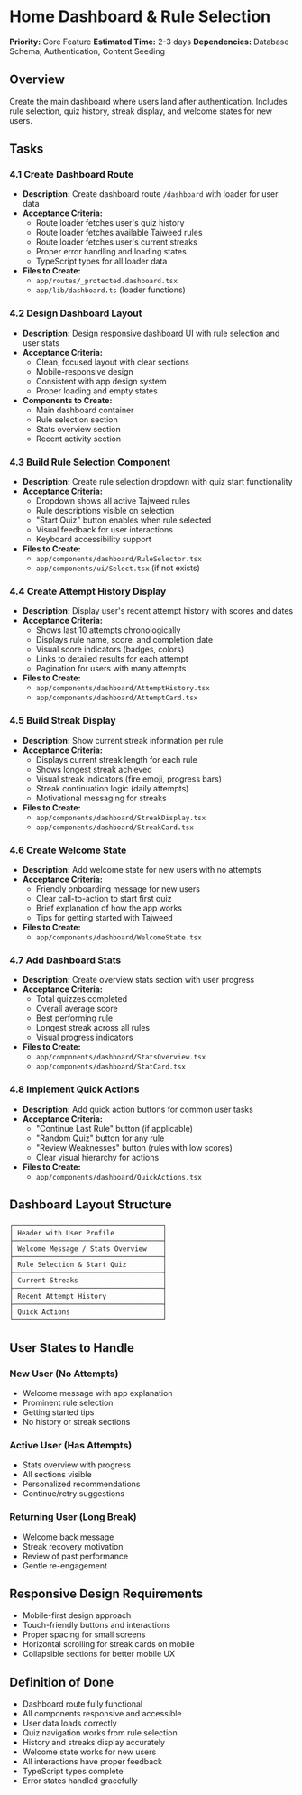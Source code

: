 # Home Dashboard & Rule Selection

**Priority:** Core Feature
**Estimated Time:** 2-3 days
**Dependencies:** Database Schema, Authentication, Content Seeding

## Overview
Create the main dashboard where users land after authentication. Includes rule selection, quiz history, streak display, and welcome states for new users.

## Tasks

### 4.1 Create Dashboard Route
- **Description:** Create dashboard route `/dashboard` with loader for user data
- **Acceptance Criteria:**
  - Route loader fetches user's quiz history
  - Route loader fetches available Tajweed rules
  - Route loader fetches user's current streaks
  - Proper error handling and loading states
  - TypeScript types for all loader data
- **Files to Create:**
  - `app/routes/_protected.dashboard.tsx`
  - `app/lib/dashboard.ts` (loader functions)

### 4.2 Design Dashboard Layout
- **Description:** Design responsive dashboard UI with rule selection and user stats
- **Acceptance Criteria:**
  - Clean, focused layout with clear sections
  - Mobile-responsive design
  - Consistent with app design system
  - Proper loading and empty states
- **Components to Create:**
  - Main dashboard container
  - Rule selection section
  - Stats overview section
  - Recent activity section

### 4.3 Build Rule Selection Component
- **Description:** Create rule selection dropdown with quiz start functionality
- **Acceptance Criteria:**
  - Dropdown shows all active Tajweed rules
  - Rule descriptions visible on selection
  - "Start Quiz" button enables when rule selected
  - Visual feedback for user interactions
  - Keyboard accessibility support
- **Files to Create:**
  - `app/components/dashboard/RuleSelector.tsx`
  - `app/components/ui/Select.tsx` (if not exists)

### 4.4 Create Attempt History Display
- **Description:** Display user's recent attempt history with scores and dates
- **Acceptance Criteria:**
  - Shows last 10 attempts chronologically
  - Displays rule name, score, and completion date
  - Visual score indicators (badges, colors)
  - Links to detailed results for each attempt
  - Pagination for users with many attempts
- **Files to Create:**
  - `app/components/dashboard/AttemptHistory.tsx`
  - `app/components/dashboard/AttemptCard.tsx`

### 4.5 Build Streak Display
- **Description:** Show current streak information per rule
- **Acceptance Criteria:**
  - Displays current streak length for each rule
  - Shows longest streak achieved
  - Visual streak indicators (fire emoji, progress bars)
  - Streak continuation logic (daily attempts)
  - Motivational messaging for streaks
- **Files to Create:**
  - `app/components/dashboard/StreakDisplay.tsx`
  - `app/components/dashboard/StreakCard.tsx`

### 4.6 Create Welcome State
- **Description:** Add welcome state for new users with no attempts
- **Acceptance Criteria:**
  - Friendly onboarding message for new users
  - Clear call-to-action to start first quiz
  - Brief explanation of how the app works
  - Tips for getting started with Tajweed
- **Files to Create:**
  - `app/components/dashboard/WelcomeState.tsx`

### 4.7 Add Dashboard Stats
- **Description:** Create overview stats section with user progress
- **Acceptance Criteria:**
  - Total quizzes completed
  - Overall average score
  - Best performing rule
  - Longest streak across all rules
  - Visual progress indicators
- **Files to Create:**
  - `app/components/dashboard/StatsOverview.tsx`
  - `app/components/dashboard/StatCard.tsx`

### 4.8 Implement Quick Actions
- **Description:** Add quick action buttons for common user tasks
- **Acceptance Criteria:**
  - "Continue Last Rule" button (if applicable)
  - "Random Quiz" button for any rule
  - "Review Weaknesses" button (rules with low scores)
  - Clear visual hierarchy for actions
- **Files to Create:**
  - `app/components/dashboard/QuickActions.tsx`

## Dashboard Layout Structure

```
┌─────────────────────────────────────┐
│ Header with User Profile            │
├─────────────────────────────────────┤
│ Welcome Message / Stats Overview    │
├─────────────────────────────────────┤
│ Rule Selection & Start Quiz         │
├─────────────────────────────────────┤
│ Current Streaks                     │
├─────────────────────────────────────┤
│ Recent Attempt History              │
├─────────────────────────────────────┤
│ Quick Actions                       │
└─────────────────────────────────────┘
```

## User States to Handle

### New User (No Attempts)
- Welcome message with app explanation
- Prominent rule selection
- Getting started tips
- No history or streak sections

### Active User (Has Attempts)
- Stats overview with progress
- All sections visible
- Personalized recommendations
- Continue/retry suggestions

### Returning User (Long Break)
- Welcome back message
- Streak recovery motivation
- Review of past performance
- Gentle re-engagement

## Responsive Design Requirements
- Mobile-first design approach
- Touch-friendly buttons and interactions
- Proper spacing for small screens
- Horizontal scrolling for streak cards on mobile
- Collapsible sections for better mobile UX

## Definition of Done
- Dashboard route fully functional
- All components responsive and accessible
- User data loads correctly
- Quiz navigation works from rule selection
- History and streaks display accurately
- Welcome state works for new users
- All interactions have proper feedback
- TypeScript types complete
- Error states handled gracefully